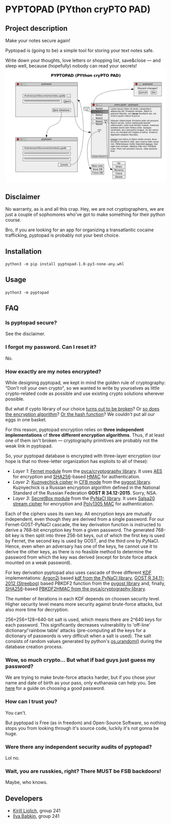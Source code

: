 # PYPTOPAD (PYthon cryPTO PAD)
## Project description

Make your notes secure again!

Pyptopad is (going to be) a simple tool for storing your text notes safe.

Write down your thoughts, love letters or shopping list, save&close — and sleep well, because (hopefully) nobody can read your secrets!
![pyptopad design](pyptopad.png)

## Disclaimer
No warranty, as is and all this crap. Hey, we are not cryptographers, we are just a couple of sophomores who've got to make something for their python course.

Bro, if you are looking for an app for organizing a transatlantic cocaine trafficking, pyptopad is probably not your best choice.

## Installation
`python3 -m pip install pyptopad-1.0-py3-none-any.whl`

## Usage
`python3 -m pyptopad`

## FAQ
### Is pyptopad secure?
See the disclaimer.

### I forgot my password. Can I reset it?
No.

### How exactly are my notes encrypted?
While designing pyptopad, we kept in mind the golden rule of cryptography: "Don't roll your own crypto", so we wanted to write by yourselves as little crypto-related code as possible and use existing crypto solutions wherever possible.

But what if cypto library of our choice [turns out to be broken](https://en.wikipedia.org/wiki/Heartbleed)? Or [so does the encryption algorithm](https://en.wikipedia.org/wiki/RC4)? [Or the hash function](https://en.wikipedia.org/wiki/MD5)? We couldn't put all our eggs in one basket.

For this reason, pyptopad encryption relies on **three independent implementations** of **three different encryption algorithms**. Thus, if at least one of them isn't broken — cryptography primitives are probably not the weak link in pyptopad.

So, your pyptopad database is encrypted with three-layer encryption (our hope is that no three-letter organization has exploits to all of these):
* *Layer 1*: [Fernet module](https://cryptography.io/en/latest/fernet/) from the [pyca/cryptography library](https://cryptography.io/en/latest/). It uses [AES](https://en.wikipedia.org/wiki/Advanced_Encryption_Standard) for encryption and [SHA256](https://en.wikipedia.org/wiki/SHA-256)-based [HMAC](https://en.wikipedia.org/wiki/HMAC) for authentication.
* *Layer 2*: [Kuznyechick cipher](https://en.wikipedia.org/wiki/Kuznyechik) in [CFB mode](https://en.wikipedia.org/wiki/Block_cipher_modes_of_operation#Cipher_Feedback_(CFB)) from the [pygost library](http://pygost.cypherpunks.ru/). Kuznyechick is a Russian encryption algorithm defined in the National Standard of the Russian Federation **GOST R 34.12-2015**. Sorry, NSA.
* *Layer 3*: [SecretBox module](https://pynacl.readthedocs.io/en/stable/secret/) from the [PyNaCl library](https://pynacl.readthedocs.io/en/stable/). It uses [Salsa20 stream cipher](https://en.wikipedia.org/wiki/Salsa20) for encryption and [Poly1305 MAC](https://en.wikipedia.org/wiki/Poly1305-AES) for authentication.

Each of the ciphers uses its own key. All encryption keys are mutually independent, even though they are derived from a single password. For our Fernet-GOST-PyNaCl cascade, the key derivation function is instructed to derive a 768-bit encryption key from a given password. The generated 768-bit key is then split into three 256-bit keys, out of which the first key is used by Fernet, the second key is used by GOST, and the third one by PyNaCl. Hence, even when an adversary has one of the keys, he cannot use it to derive the other keys, as there is no feasible method to determine the password from which the key was derived (except for brute force attack mounted on a weak password).

For key derivation pyptopad also uses cascade of three different [KDF](https://en.wikipedia.org/wiki/Key_derivation_function) implementations: [Argon2i](https://en.wikipedia.org/wiki/Argon2) based [kdf from the PyNaCl library](https://pynacl.readthedocs.io/en/stable/password_hashing/#key-derivation), [GOST R 34.11-2012 (Streebog)](https://en.wikipedia.org/wiki/Streebog) based PBKDF2 function from the [pygost library](http://pygost.cypherpunks.ru/) and, finally, [SHA256](https://en.wikipedia.org/wiki/SHA-256)-based [PBKDF2HMAC from the pyca/cryptography library](https://cryptography.io/en/latest/hazmat/primitives/key-derivation-functions/#cryptography.hazmat.primitives.kdf.pbkdf2.PBKDF2HMAC).

The number of iterations in each KDF depends on choosen security level. Higher security level means more security against brute-force attacks, but also more time for decryption.

256+256+128=640-bit salt is used, which means there are 2^640 keys for each password. This significantly decreases vulnerability to 'off-line' dictionary/'rainbow table' attacks (pre-computing all the keys for a dictionary of passwords is very difficult when a salt is used). The salt consists of random values generated by python's [os.urandom()](https://docs.python.org/3.5/library/os.html#os.urandom) during the database creation process.

### Wow, so much crypto... But what if bad guys just guess my password?
We are trying to make brute-force attacks harder, but if you chose your name and date of birth as your pass, only euthanasia can help you. See [here](https://www.whonix.org/wiki/Passwords) for a guide on choosing a good password.

### How can I trust you?
You can't.

But pyptopad is Free (as in freedom) and Open-Source Software, so nothing stops you from looking through it's source code, luckily it's not gonna be huge.

### Were there any independent security audits of pyptopad?
Lol no.

### Wait, you are russkies, right? There MUST be FSB backdoors!
Maybe, who knows.

## Developers
* [Kirill Liolich](https://github.com/yitaxede/), group 241
* [Ilya Babkin](https://github.com/midmedian/), group 241
